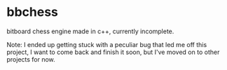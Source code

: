 # bbchess
bitboard chess engine made in c++, currently incomplete.

Note: I ended up getting stuck with a peculiar bug that led me off this project, I want to come back and finish it soon, but I've moved on to other projects for now.
